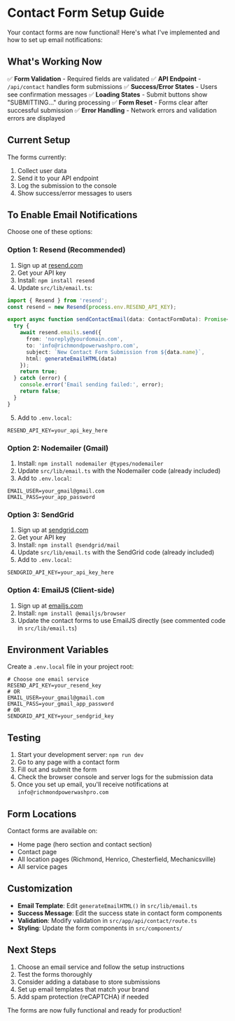 # Contact Form Setup Guide

Your contact forms are now functional! Here's what I've implemented and how to set up email notifications:

## What's Working Now

✅ **Form Validation** - Required fields are validated
✅ **API Endpoint** - `/api/contact` handles form submissions
✅ **Success/Error States** - Users see confirmation messages
✅ **Loading States** - Submit buttons show "SUBMITTING..." during processing
✅ **Form Reset** - Forms clear after successful submission
✅ **Error Handling** - Network errors and validation errors are displayed

## Current Setup

The forms currently:
1. Collect user data
2. Send it to your API endpoint
3. Log the submission to the console
4. Show success/error messages to users

## To Enable Email Notifications

Choose one of these options:

### Option 1: Resend (Recommended)
1. Sign up at [resend.com](https://resend.com)
2. Get your API key
3. Install: `npm install resend`
4. Update `src/lib/email.ts`:
```typescript
import { Resend } from 'resend';
const resend = new Resend(process.env.RESEND_API_KEY);

export async function sendContactEmail(data: ContactFormData): Promise<boolean> {
  try {
    await resend.emails.send({
      from: 'noreply@yourdomain.com',
      to: 'info@richmondpowerwashpro.com',
      subject: `New Contact Form Submission from ${data.name}`,
      html: generateEmailHTML(data)
    });
    return true;
  } catch (error) {
    console.error('Email sending failed:', error);
    return false;
  }
}
```
5. Add to `.env.local`:
```
RESEND_API_KEY=your_api_key_here
```

### Option 2: Nodemailer (Gmail)
1. Install: `npm install nodemailer @types/nodemailer`
2. Update `src/lib/email.ts` with the Nodemailer code (already included)
3. Add to `.env.local`:
```
EMAIL_USER=your_gmail@gmail.com
EMAIL_PASS=your_app_password
```

### Option 3: SendGrid
1. Sign up at [sendgrid.com](https://sendgrid.com)
2. Get your API key
3. Install: `npm install @sendgrid/mail`
4. Update `src/lib/email.ts` with the SendGrid code (already included)
5. Add to `.env.local`:
```
SENDGRID_API_KEY=your_api_key_here
```

### Option 4: EmailJS (Client-side)
1. Sign up at [emailjs.com](https://emailjs.com)
2. Install: `npm install @emailjs/browser`
3. Update the contact forms to use EmailJS directly (see commented code in `src/lib/email.ts`)

## Environment Variables

Create a `.env.local` file in your project root:
```env
# Choose one email service
RESEND_API_KEY=your_resend_key
# OR
EMAIL_USER=your_gmail@gmail.com
EMAIL_PASS=your_gmail_app_password
# OR
SENDGRID_API_KEY=your_sendgrid_key
```

## Testing

1. Start your development server: `npm run dev`
2. Go to any page with a contact form
3. Fill out and submit the form
4. Check the browser console and server logs for the submission data
5. Once you set up email, you'll receive notifications at `info@richmondpowerwashpro.com`

## Form Locations

Contact forms are available on:
- Home page (hero section and contact section)
- Contact page
- All location pages (Richmond, Henrico, Chesterfield, Mechanicsville)
- All service pages

## Customization

- **Email Template**: Edit `generateEmailHTML()` in `src/lib/email.ts`
- **Success Message**: Edit the success state in contact form components
- **Validation**: Modify validation in `src/app/api/contact/route.ts`
- **Styling**: Update the form components in `src/components/`

## Next Steps

1. Choose an email service and follow the setup instructions
2. Test the forms thoroughly
3. Consider adding a database to store submissions
4. Set up email templates that match your brand
5. Add spam protection (reCAPTCHA) if needed

The forms are now fully functional and ready for production!

